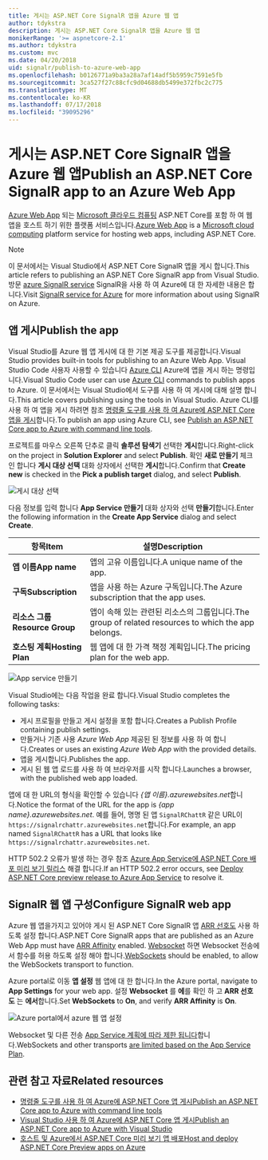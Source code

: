 ```yaml
---
title: 게시는 ASP.NET Core SignalR 앱을 Azure 웹 앱
author: tdykstra
description: 게시는 ASP.NET Core SignalR 앱을 Azure 웹 앱
monikerRange: '>= aspnetcore-2.1'
ms.author: tdykstra
ms.custom: mvc
ms.date: 04/20/2018
uid: signalr/publish-to-azure-web-app
ms.openlocfilehash: b0126771a9ba3a28a7af14adf5b5959c7591e5fb
ms.sourcegitcommit: 3ca527f27c88cfc9d04688db5499e372fbc2c775
ms.translationtype: MT
ms.contentlocale: ko-KR
ms.lasthandoff: 07/17/2018
ms.locfileid: "39095296"
---
```

# <a name="publish-an-aspnet-core-signalr-app-to-an-azure-web-app"></a><span data-ttu-id="34683-103">게시는 ASP.NET Core SignalR 앱을 Azure 웹 앱</span><span class="sxs-lookup"><span data-stu-id="34683-103">Publish an ASP.NET Core SignalR app to an Azure Web App</span></span>

<span data-ttu-id="34683-104">[Azure Web App](/azure/app-service/app-service-web-overview) 되는 [Microsoft 클라우드 컴퓨팅](https://azure.microsoft.com/) ASP.NET Core를 포함 하 여 웹 앱을 호스트 하기 위한 플랫폼 서비스입니다.</span><span class="sxs-lookup"><span data-stu-id="34683-104">[Azure Web App](/azure/app-service/app-service-web-overview) is a [Microsoft cloud computing](https://azure.microsoft.com/) platform service for hosting web apps, including ASP.NET Core.</span></span>

> [!NOTE]
> <span data-ttu-id="34683-105">이 문서에서는 Visual Studio에서 ASP.NET Core SignalR 앱을 게시 합니다.</span><span class="sxs-lookup"><span data-stu-id="34683-105">This article refers to publishing an ASP.NET Core SignalR app from Visual Studio.</span></span> <span data-ttu-id="34683-106">방문 [azure SignalR service](https://azure.microsoft.com/en-gb/services/signalr-service?) SignalR을 사용 하 여 Azure에 대 한 자세한 내용은 합니다.</span><span class="sxs-lookup"><span data-stu-id="34683-106">Visit [SignalR service for Azure](https://azure.microsoft.com/en-gb/services/signalr-service?) for more information about using SignalR on Azure.</span></span>

## <a name="publish-the-app"></a><span data-ttu-id="34683-107">앱 게시</span><span class="sxs-lookup"><span data-stu-id="34683-107">Publish the app</span></span>

<span data-ttu-id="34683-108">Visual Studio를 Azure 웹 앱 게시에 대 한 기본 제공 도구를 제공합니다.</span><span class="sxs-lookup"><span data-stu-id="34683-108">Visual Studio provides built-in tools for publishing to an Azure Web App.</span></span> <span data-ttu-id="34683-109">Visual Studio Code 사용자 사용할 수 있습니다 [Azure CLI](/cli/azure) Azure에 앱을 게시 하는 명령입니다.</span><span class="sxs-lookup"><span data-stu-id="34683-109">Visual Studio Code user can use [Azure CLI](/cli/azure) commands to publish apps to Azure.</span></span> <span data-ttu-id="34683-110">이 문서에서는 Visual Studio에서 도구를 사용 하 여 게시에 대해 설명 합니다.</span><span class="sxs-lookup"><span data-stu-id="34683-110">This article covers publishing using the tools in Visual Studio.</span></span> <span data-ttu-id="34683-111">Azure CLI를 사용 하 여 앱을 게시 하려면 참조 [명령줄 도구를 사용 하 여 Azure에 ASP.NET Core 앱을 게시](xref:tutorials/publish-to-azure-webapp-using-cli)합니다.</span><span class="sxs-lookup"><span data-stu-id="34683-111">To publish an app using Azure CLI, see [Publish an ASP.NET Core app to Azure with command line tools](xref:tutorials/publish-to-azure-webapp-using-cli).</span></span>

<span data-ttu-id="34683-112">프로젝트를 마우스 오른쪽 단추로 클릭 **솔루션 탐색기** 선택한 **게시**합니다.</span><span class="sxs-lookup"><span data-stu-id="34683-112">Right-click on the project in **Solution Explorer** and select **Publish**.</span></span> <span data-ttu-id="34683-113">확인 **새로 만들기** 체크 인 합니다 **게시 대상 선택** 대화 상자에서 선택한 **게시**합니다.</span><span class="sxs-lookup"><span data-stu-id="34683-113">Confirm that **Create new** is checked in the **Pick a publish target** dialog, and select **Publish**.</span></span>

![게시 대상 선택](publish-to-azure-web-app/_static/pick-publish-target-dialog.png)

<span data-ttu-id="34683-115">다음 정보를 입력 합니다 **App Service 만들기** 대화 상자와 선택 **만들기**합니다.</span><span class="sxs-lookup"><span data-stu-id="34683-115">Enter the following information in the **Create App Service** dialog and select **Create**.</span></span>

| <span data-ttu-id="34683-116">항목</span><span class="sxs-lookup"><span data-stu-id="34683-116">Item</span></span> | <span data-ttu-id="34683-117">설명</span><span class="sxs-lookup"><span data-stu-id="34683-117">Description</span></span> |
| ---- | ----------- |
| <span data-ttu-id="34683-118">**앱 이름**</span><span class="sxs-lookup"><span data-stu-id="34683-118">**App name**</span></span> | <span data-ttu-id="34683-119">앱의 고유 이름입니다.</span><span class="sxs-lookup"><span data-stu-id="34683-119">A unique name of the app.</span></span> |
| <span data-ttu-id="34683-120">**구독**</span><span class="sxs-lookup"><span data-stu-id="34683-120">**Subscription**</span></span> | <span data-ttu-id="34683-121">앱을 사용 하는 Azure 구독입니다.</span><span class="sxs-lookup"><span data-stu-id="34683-121">The Azure subscription that the app uses.</span></span> |
| <span data-ttu-id="34683-122">**리소스 그룹**</span><span class="sxs-lookup"><span data-stu-id="34683-122">**Resource Group**</span></span> | <span data-ttu-id="34683-123">앱이 속해 있는 관련된 리소스의 그룹입니다.</span><span class="sxs-lookup"><span data-stu-id="34683-123">The group of related resources to which the app belongs.</span></span>  |
| <span data-ttu-id="34683-124">**호스팅 계획**</span><span class="sxs-lookup"><span data-stu-id="34683-124">**Hosting Plan**</span></span> | <span data-ttu-id="34683-125">웹 앱에 대 한 가격 책정 계획입니다.</span><span class="sxs-lookup"><span data-stu-id="34683-125">The pricing plan for the web app.</span></span> |

![App service 만들기](publish-to-azure-web-app/_static/create-app-service-dialog.png)

<span data-ttu-id="34683-127">Visual Studio에는 다음 작업을 완료 합니다.</span><span class="sxs-lookup"><span data-stu-id="34683-127">Visual Studio completes the following tasks:</span></span>

* <span data-ttu-id="34683-128">게시 프로필을 만들고 게시 설정을 포함 합니다.</span><span class="sxs-lookup"><span data-stu-id="34683-128">Creates a Publish Profile containing publish settings.</span></span>
* <span data-ttu-id="34683-129">만들거나 기존 사용 *Azure Web App* 제공된 된 정보를 사용 하 여 합니다.</span><span class="sxs-lookup"><span data-stu-id="34683-129">Creates or uses an existing *Azure Web App* with the provided details.</span></span>
* <span data-ttu-id="34683-130">앱을 게시합니다.</span><span class="sxs-lookup"><span data-stu-id="34683-130">Publishes the app.</span></span>
* <span data-ttu-id="34683-131">게시 된 웹 앱 로드를 사용 하 여 브라우저를 시작 합니다.</span><span class="sxs-lookup"><span data-stu-id="34683-131">Launches a browser, with the published web app loaded.</span></span>

<span data-ttu-id="34683-132">앱에 대 한 URL의 형식을 확인할 수 있습니다 *{앱 이름}.azurewebsites.net*합니다.</span><span class="sxs-lookup"><span data-stu-id="34683-132">Notice the format of the URL for the app is *{app name}.azurewebsites.net*.</span></span> <span data-ttu-id="34683-133">예를 들어, 명명 된 앱 `SignalRChattR` 같은 URL이 `https://signalrchattr.azurewebsites.net`합니다.</span><span class="sxs-lookup"><span data-stu-id="34683-133">For example, an app named `SignalRChattR` has a URL that looks like `https://signalrchattr.azurewebsites.net`.</span></span>

<span data-ttu-id="34683-134">HTTP 502.2 오류가 발생 하는 경우 참조 [Azure App Service에 ASP.NET Core 배포 미리 보기 릴리스](xref:host-and-deploy/azure-apps/index) 해결 합니다.</span><span class="sxs-lookup"><span data-stu-id="34683-134">If an HTTP 502.2 error occurs, see [Deploy ASP.NET Core preview release to Azure App Service](xref:host-and-deploy/azure-apps/index) to resolve it.</span></span>

## <a name="configure-signalr-web-app"></a><span data-ttu-id="34683-135">SignalR 웹 앱 구성</span><span class="sxs-lookup"><span data-stu-id="34683-135">Configure SignalR web app</span></span>

<span data-ttu-id="34683-136">Azure 웹 앱을가지고 있어야 게시 된 ASP.NET Core SignalR 앱 [ARR 선호도](https://en.wikipedia.org/wiki/Application_Request_Routing) 사용 하도록 설정 합니다.</span><span class="sxs-lookup"><span data-stu-id="34683-136">ASP.NET Core SignalR apps that are published as an Azure Web App must have [ARR Affinity](https://en.wikipedia.org/wiki/Application_Request_Routing) enabled.</span></span> <span data-ttu-id="34683-137">[Websocket](xref:fundamentals/websockets) 하면 Websocket 전송에서 함수를 허용 하도록 설정 해야 합니다.</span><span class="sxs-lookup"><span data-stu-id="34683-137">[WebSockets](xref:fundamentals/websockets) should be enabled, to allow the WebSockets transport to function.</span></span>

<span data-ttu-id="34683-138">Azure portal로 이동 **앱 설정** 웹 앱에 대 한 합니다.</span><span class="sxs-lookup"><span data-stu-id="34683-138">In the Azure portal, navigate to **App Settings** for your web app.</span></span> <span data-ttu-id="34683-139">설정 **Websocket** 를 **에**를 확인 하 고 **ARR 선호도** 는 **에서**합니다.</span><span class="sxs-lookup"><span data-stu-id="34683-139">Set **WebSockets** to **On**, and verify **ARR Affinity** is **On**.</span></span>

![Azure portal에서 azure 웹 앱 설정](publish-to-azure-web-app/_static/azure-web-app-settings.png)

 <span data-ttu-id="34683-141">Websocket 및 다른 전송 [App Service 계획에 따라 제한 됩니다](/azure/azure-subscription-service-limits#app-service-limits)합니다.</span><span class="sxs-lookup"><span data-stu-id="34683-141">WebSockets and other transports [are limited based on the App Service Plan](/azure/azure-subscription-service-limits#app-service-limits).</span></span>

## <a name="related-resources"></a><span data-ttu-id="34683-142">관련 참고 자료</span><span class="sxs-lookup"><span data-stu-id="34683-142">Related resources</span></span>

* [<span data-ttu-id="34683-143">명령줄 도구를 사용 하 여 Azure에 ASP.NET Core 앱 게시</span><span class="sxs-lookup"><span data-stu-id="34683-143">Publish an ASP.NET Core app to Azure with command line tools</span></span>](xref:tutorials/publish-to-azure-webapp-using-cli?tabs=windows)
* [<span data-ttu-id="34683-144">Visual Studio 사용 하 여 Azure에 ASP.NET Core 앱 게시</span><span class="sxs-lookup"><span data-stu-id="34683-144">Publish an ASP.NET Core app to Azure with Visual Studio</span></span>](xref:tutorials/publish-to-azure-webapp-using-vs)
* [<span data-ttu-id="34683-145">호스트 및 Azure에서 ASP.NET Core 미리 보기 앱 배포</span><span class="sxs-lookup"><span data-stu-id="34683-145">Host and deploy ASP.NET Core Preview apps on Azure</span></span>](xref:host-and-deploy/azure-apps/index#deploy-aspnet-core-preview-release-to-azure-app-service)
